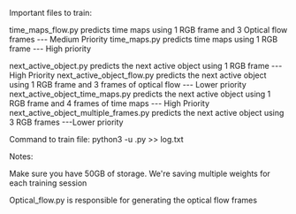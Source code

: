 Important files to train:

time_maps_flow.py predicts time maps using 1 RGB frame and 3 Optical flow frames --- Medium Priority
time_maps.py predicts time maps using 1 RGB frame --- High priority

next_active_object.py predicts the next active object using 1 RGB frame --- High Priority
next_active_object_flow.py predicts the next active object using 1 RGB frame and 3 frames of optical flow --- Lower priority
next_active_object_time_maps.py predicts the next active object using 1 RGB frame and 4 frames of time maps --- High Priority
next_active_object_multiple_frames.py predicts the next active object using 3 RGB frames ---Lower priority

Command to train file:
python3 -u <file>.py >> log.txt

Notes:

Make sure you have 50GB of storage. We're saving multiple weights for each training session

Optical_flow.py is responsible for generating the optical flow frames

